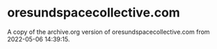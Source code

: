 # oresundspacecollective.com
A copy of the archive.org version of oresundspacecollective.com from 2022-05-06 14:39:15.
